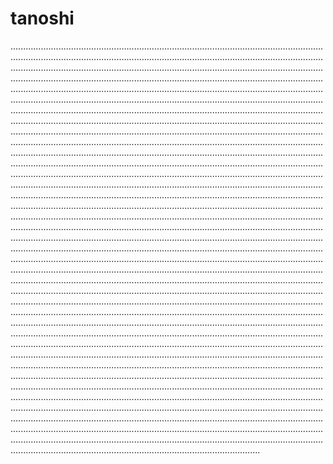 # tanoshi

...........................................................................................................................................................................................................................................................................................................................................................................................................................................................................................................................................................................................................................................................................................................................................................................................................................................................................................................................................................................................................................................................................................................................................................................................................................................................................................................................................................................................................................................................................................................................................................................................................................................................................................................................................................................................................................................................................................................................................................................................................................................................................................................................................................................................................................................................................................................................................................................................................................................................................................................................................................................................................................................................................................................................................................................................................................................................................................................................................................................................................................................................................................................................................................................................................................................................................................................................................................................................................................................................................................................................................................................................................................................................................................................................................................................................................................................................................................................................................................................................................................................................................................................................................................................................................................................................................................................................................................................................................................................................................................................................................................................................................................................................................................................................................................................................................................................................................................................................................................................................................